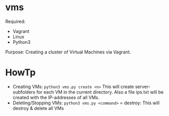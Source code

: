 # vms

Required:
  - Vagrant
  - Linux
  - Python3
  
Purpose:
  Creating a cluster of Virtual Machines via Vagrant.
  
# HowTp
  - Creating <n> VMs: 
      `python3 vms.py create <n>`
    This will create server-subfolders for each VM in the current directory.
    Also a file ips.txt will be created with the IP-addresses of all VMs.
  - Deleting/Stopping VMs: 
      `python3 vms.py <command>`
    <command> = destroy: This will destroy & delete all VMs
